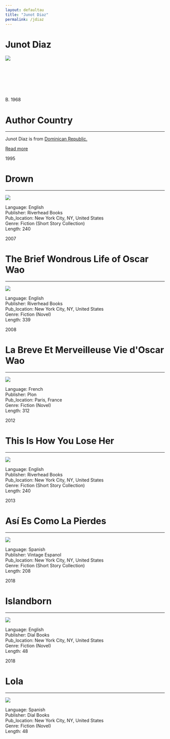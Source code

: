 ```yaml
---
layout: defaultau
title: "Junot Diaz"
permalink: /jdiaz
---
```

<!-- partial:index.partial.html -->
<div class="content">
     <h1>Junot Diaz</h1>
    <div class="quote">
        <div><img src="https://upload.wikimedia.org/wikipedia/commons/thumb/7/72/Junot_D%C3%ADaz_%28cropped%29.jpg/330px-Junot_D%C3%ADaz_%28cropped%29.jpg" class="logo"></div>
    </div>
    <div class="timeline">
        <div style="padding-bottom:100px;"></div>
        <div class="block">
             <div class="date right"><p class="right"> B. 1968 </p></div>
            <div class="dot"></div>
            <div class="left first">
            <div class="author_country">
                <h1>Author Country</h1><hr>
          <div class="aclocation">  <p>Junot Diaz is from <a href="http://localhost:4000/62">Dominican Republic.</a></p></div>
              <div class="acreadmore">  <a href="https://en.wikipedia.org/wiki/Junot_D%C3%ADaz" target="_blank">Read more</a></div>
            </div>
            </div>
        <div class="block">
            <div class="date left"><p class="left">1995</p></div>
            <div class="dot"></div>
            <div class="right">
                <h1>Drown</h1><hr>
                <p><img src="https://m.media-amazon.com/images/I/41IghzCaazL._SX318_BO1,204,203,200_.jpg"></p>
                <p>
                Language: English<br/>
                Publisher: Riverhead Books<br/>
                Pub_location: New York City, NY, United States<br/>
                Genre: Fiction (Short Story Collection)<br/>
                Length: 240<br/>                   </p>
            </div>
        </div>
       <div class="block">
            <div class="date left"><p class="left">2007</p></div>
            <div class="dot"></div>
            <div class="right">
                <h1>The Brief Wondrous Life of Oscar Wao</h1><hr>
                <p><img src="https://m.media-amazon.com/images/I/51lPJDcI5UL._SX318_BO1,204,203,200_.jpg"></p>
                <p>
                Language: English<br/>
                Publisher: Riverhead Books<br/>
                Pub_location: New York City, NY, United States<br/>
                Genre: Fiction (Novel)<br/>
                Length: 339<br/>                   </p>
            </div>
        </div>
       <div class="block">
            <div class="date left"><p class="left">2008</p></div>
            <div class="dot"></div>
            <div class="right">
                <h1>La Breve Et Merveilleuse Vie d'Oscar Wao</h1><hr>
                <p><img src="https://images-na.ssl-images-amazon.com/images/I/51j9P2M6pTL._SX210_.jpg"></p>
                <p>
                Language: French<br/>
                Publisher: Plon<br/>
                Pub_location: Paris, France<br/>
                Genre: Fiction (Novel)<br/>
                Length: 312<br/>                   </p>
            </div>
        </div>
       <div class="block">
            <div class="date left"><p class="left">2012</p></div>
            <div class="dot"></div>
            <div class="right">
                <h1>This Is How You Lose Her</h1><hr>
                <p><img src="https://m.media-amazon.com/images/I/51G2GGjeBjL._SY291_BO1,204,203,200_QL40_FMwebp_.jpg"></p>
                <p>
                Language: English<br/>
                Publisher: Riverhead Books<br/>
                Pub_location: New York City, NY, United States<br/>
                Genre: Fiction (Short Story Collection)<br/>
                Length: 240<br/>                   </p>
            </div>
        </div>
<div class="block">
            <div class="date left"><p class="left">2013</p></div>
            <div class="dot"></div>
            <div class="right">
                <h1>Así Es Como La Pierdes</h1><hr>
                <p><img src="https://m.media-amazon.com/images/I/51ACzucjRjL._SY291_BO1,204,203,200_QL40_FMwebp_.jpg"></p>
                <p>
                Language: Spanish<br/>
                Publisher: Vintage Espanol<br/>
                Pub_location: New York City, NY, United States<br/>
                Genre: Fiction (Short Story Collection)<br/>
                Length: 208<br/>                   </p>
            </div>
        </div>
       <div class="block">
            <div class="date left"><p class="left">2018</p></div>
            <div class="dot"></div>
            <div class="right">
                <h1>Islandborn</h1><hr>
                <p><img src="https://m.media-amazon.com/images/I/51jkLQ3I8UL._SX218_BO1,204,203,200_QL40_FMwebp_.jpg"></p>
                <p>
                Language: English<br/>
                Publisher: Dial Books<br/>
                Pub_location: New York City, NY, United States<br/>
                Genre: Fiction (Novel)<br/>
                Length: 48<br/>                   </p>
            </div>
        </div>
       <div class="block">
            <div class="date left"><p class="left">2018</p></div>
            <div class="dot"></div>
            <div class="right">
                <h1>Lola</h1><hr>
                <p><img src="https://m.media-amazon.com/images/I/51jEtRhSbQL._SX387_BO1,204,203,200_.jpg"></p>
                <p>
                Language: Spanish<br/>
                Publisher: Dial Books<br/>
                Pub_location: New York City, NY, United States<br/>
                Genre: Fiction (Novel)<br/>
                Length: 48<br/>                   </p>
            </div>
        </div>
